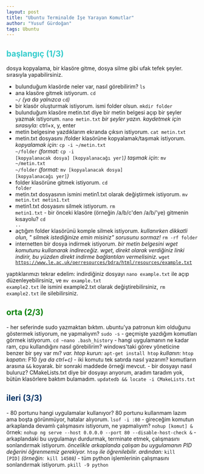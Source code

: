 ```yaml
---
layout: post
title: "Ubuntu Terminalde İşe Yarayan Komutlar"
author: "Yusuf Gürdoğan"
tags: Ubuntu
---
```


<h2><span style="color: #33cccc;">başlangıç (1/3)</span></h2>
dosya kopyalama, bir klasöre gitme, dosya silme gibi ufak tefek şeyler. sırasıyla yapabilirsiniz.

- bulunduğum klasörde neler var, nasıl görebilirim?
<code><span class="lit">ls</span></code>
- ana klasöre gitmek istiyorum.
<code><span class="lit">cd ~/</span></code>
<em>(ya da yalnızca&nbsp;</em><code><span class="lit">cd</span></code><em>)</em>
- bir klasör oluşturmak istiyorum. ismi folder olsun.
<code><span class="lit">mkdir folder</span></code>
- bulunduğum klasöre metin.txt diye bir metin belgesi açıp bir şeyler yazmak istiyorum.
<code><span class="lit">nano metin.txt</span></code>
<em>bir şeyler yazın.</em>
<em>kaydetmek için sırasıyla:</em> ctrl+x, y, enter
- metin belgesine yazdıklarım ekranda çıksın istiyorum.
<code><span class="lit">cat metin.txt</span></code>
- metin.txt dosyasını /folder klasörüne kopyalamak/taşımak istiyorum.
<em>kopyalamak için:&nbsp;</em><code><span class="lit">cp -i ~/metin.txt ~/folder</span></code>
<em>(format: </em><code><span class="lit">cp -i [kopyalanacak dosya] [kopyalanacağı yer]</span></code><em>)</em>
<em>taşımak için:</em>&nbsp;<code><span class="lit">mv ~/metin.txt ~/folder</span></code>
<em>(format:&nbsp;</em><code><span class="lit">mv&nbsp;[kopyalanacak dosya] [kopyalanacağı yer]</span></code><em>)</em>
- folder klasörüne gitmek istiyorum.
<code><span class="lit">cd folder</span></code>
- metin.txt dosyasının ismini metin1.txt olarak değiştirmek istiyorum.
<code><span class="lit">mv metin.txt metin1.txt</span></code>
- metin1.txt dosyasını silmek istiyorum.
<code><span class="lit">rm metin1.txt</span></code>
-&nbsp;bir önceki klasöre (örneğin /a/b/c'den /a/b/'ye) gitmenin kısayolu?
<code><span class="lit">cd ..</span></code>
- açtığım folder klasörünü komple silmek istiyorum.
<em>kullanırken dikkatli olun, " silmek istediğinize emin misiniz" sorusunu sormaz!</em>
<code><span class="lit">rm -rf folder</span></code>
- internetten bir dosya indirmek istiyorum.
<em>bir metin belgesini wget komutunu kullanarak indireceğiz. wget, direkt olarak verdiğiniz linki indirir, bu yüzden direkt indirme bağlantıları vermelisiniz.
</em><code><span class="lit">wget https://www.le.ac.uk/oerresources/bdra/html/resources/example.txt</span></code>

yaptıklarımızı tekrar edelim: indirdiğiniz dosyayı <code><span class="lit">nano example.txt</span></code> ile açıp düzenleyebilirsiniz, ve <code><span class="lit">mv example.txt example2.txt</span></code> ile ismini example2.txt olarak değiştirebilirsiniz, <code><span class="lit">rm example2.txt</span></code> ile silebilirsiniz.
<h2><span style="color: #008000;">orta (2/3)</span></h2>
- her seferinde sudo yazmaktan bıktım. ubuntu'ya patronun kim olduğunu göstermek istiyorum, ne yapmalıyım?
<code><span class="lit">sudo -s</span></code>
- geçmişte yazdığım komutları görmek istiyorum.
<code><span class="lit">cd ~</span></code><code><span class="lit">nano .bash_history</span></code>
- hangi uygulamanın ne kadar ram, cpu kullandığını nasıl görebilirim? windows'taki görev yöneticine benzer bir şey var mı?
<em>var. htop kurun:&nbsp;</em><code><span class="lit">apt-get install htop</span></code>
<em>kullanın:</em> <code><span class="lit">htop</span></code>
<em>kapatın</em>: F10<em> (ya da ctrl+c)</em>
- iki komutu tek satırda nasıl yazarım?
komutların arasına <code><span class="lit">&amp;&amp;</span></code>&nbsp;koyarak. bir sonraki maddede örneği mevcut.
- bir dosyayı nasıl buluruz?&nbsp;CMakeLists.txt diye bir dosyayı arıyorum, aradım taradım yok, bütün klasörlere baktım bulamadım.
<code><span class="lit">updatedb &amp;&amp; locate -i CMakeLists.txt</span></code>
<h2><span style="color: #003366;">ileri (3/3)</span></h2>
- 80 portunu hangi uygulamalar kullanıyor? 80 portunu kullanmam lazım ama boşta görünmüyor, hatalar alıyorum.
<code><span class="lit">lsof -i :80</span></code>
- gireceğim komutun arkaplanda devamlı&nbsp;çalışmasını istiyorum, ne yapmalıyım?
<code><span class="lit">nohup [komut]&nbsp;&amp;</span></code>
örnek: <code><span class="lit">nohup ng serve --host 0.0.0.0 --port 80 --disable-host-check &amp;</span></code>
- arkaplandaki bu uygulamayı durdurmak, terminate etmek, çalışmasını sonlandırmak istiyorum.
<em>öncelikle arkaplanda çalışan bu uygulamanın PID değerini öğrenmemiz gerekiyor. </em><code><span class="lit">htop</span></code>&nbsp;<em>ile öğrenilebilir.</em>
<em>ardından:</em> <code><span class="lit">kill [PID]</span></code>&nbsp;<em>(örneğin:&nbsp;&nbsp;</em><code><span class="lit">kill 14508</span></code><em>)
</em>
- tüm python işlemlerinin çalışmasını sonlandırmak istiyorum.
<code><span class="lit">pkill -9 python</span></code>
